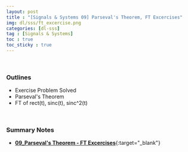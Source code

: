```yaml
---
layout: post
title : "[Signals & Systems 09] Parseval's Theorem, FT Excercises"
img: dl/sss/ft_excercise.png
categories: [dl-sss]  
tag : [Signals & Systems]
toc : true
toc_sticky : true
---
```


<br/>

### Outlines
- Exercise Problem Solved
- Parseval's Theorem
- FT of rect(t), sinc(t), sinc^2(t)

<br/>

### Summary Notes 
- [**09_Parseval's Theorem - FT Excercises**](https://drive.google.com/file/d/1Hv62Iq4TQSdA8uT9cFzRiQfn2KY9sjYc/view?usp=drive_link){:target="_blank"}

